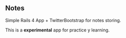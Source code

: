 ## Notes

Simple Rails 4 App + TwitterBootstrap for notes storing.

This is a **experimental** app for practice y learning.


